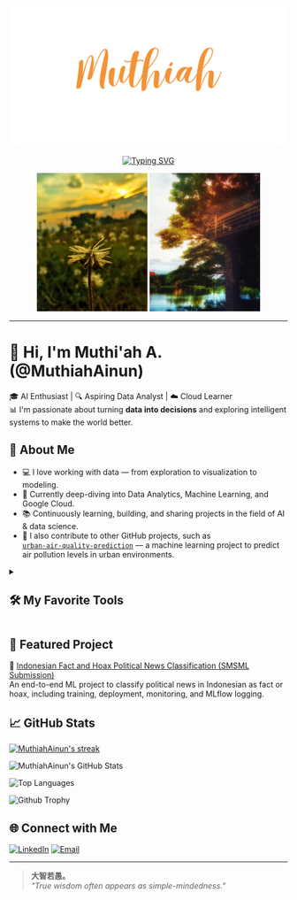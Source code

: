 <p align="center">
  <img src="https://raw.githubusercontent.com/MuthiahAinun/MuthiahAinun/main/Muthiah.png" alt="Tsamarah Muthi'ah A." style="border-radius: 10px;" />
</p>

<p align="center">
  <a href="https://github.com/DenverCoder1/readme-typing-svg">
    <img src="https://readme-typing-svg.demolab.com/?lines=AI%20Enthusiast%20and%20Data%20Analyst;Open%20Source%20Contributor;Lifelong%20Learner;Based%20in%20Indonesia&center=true&width=500&height=45&font=Fira%20Code&pause=1000&color=F75C7E&vCenter=true&size=22" alt="Typing SVG" />
  </a>
</p>


<p align="center">
  <img src="https://raw.githubusercontent.com/MuthiahAinun/MuthiahAinun/main/foto1.jpg" width="200" />
  <img src="https://raw.githubusercontent.com/MuthiahAinun/MuthiahAinun/main/foto2.jpg" width="200" />
</p>

---

# 👋 Hi, I'm Muthi'ah A. (@MuthiahAinun)

🎓 AI Enthusiast | 🔍 Aspiring Data Analyst | ☁️ Cloud Learner  
📊 I'm passionate about turning **data into decisions** and exploring intelligent systems to make the world better.

## 🧠 About Me

- 💻 I love working with data — from exploration to visualization to modeling.
- 🌱 Currently deep-diving into Data Analytics, Machine Learning, and Google Cloud.
- 📚 Continuously learning, building, and sharing projects in the field of AI & data science.
- 🤝 I also contribute to other GitHub projects, such as  
  [`urban-air-quality-prediction`](https://github.com/srios000/urban-air-quality-prediction) — a machine learning project to predict air pollution levels in urban environments.

<details> 
  <summary><h2>🛠️ My Favorite Tools</h2></summary>

  <h3>👨‍💻 Programming and Markup Languages</h3>

  <p>
    <img alt="CSS" src="https://img.shields.io/badge/CSS-1572B6.svg?logo=css3&logoColor=white">
    <img alt="Google Apps Script" src="https://custom-icon-badges.demolab.com/badge/Google%20Apps%20Script-02569B.svg?logo=gs&logoColor=white">
    <img alt="HTML" src="https://img.shields.io/badge/HTML-E34F26.svg?logo=html5&logoColor=white">
    <img alt="Java" src="https://custom-icon-badges.demolab.com/badge/Java-007396.svg?logo=java&logoColor=white">
    <img alt="JavaScript" src="https://img.shields.io/badge/JavaScript-F7DF1E.svg?logo=javascript&logoColor=black">
    <img alt="Markdown" src="https://img.shields.io/badge/Markdown-000000.svg?logo=markdown&logoColor=white">
    <img alt="PHP" src="https://img.shields.io/badge/PHP-777BB4.svg?logo=php&logoColor=white">
    <img alt="Python" src="https://img.shields.io/badge/Python-14354C.svg?logo=python&logoColor=white">
    <img alt="R" src="https://img.shields.io/badge/R-276DC3.svg?logo=r&logoColor=white">
    <img alt="SQL" src="https://custom-icon-badges.demolab.com/badge/SQL-025E8C.svg?logo=database&logoColor=white">
  </p>

  <h3>🧰 Frameworks and Libraries</h3>

  <p>
    <img alt="Arduino" src="https://img.shields.io/badge/-Arduino-00979D?logo=Arduino&logoColor=white">
    <img alt="Flask" src="https://img.shields.io/badge/Flask-000000.svg?logo=flask&logoColor=white">
    <img alt="GitHub Actions" src="https://img.shields.io/badge/GitHub%20Actions-2671E5.svg?logo=github-actions&logoColor=white">
    <img alt="Gunicorn" src="https://img.shields.io/badge/-Gunicorn-499848.svg?logo=gunicorn&logoColor=white">
    <img alt="JUnit" src="https://custom-icon-badges.demolab.com/badge/JUnit-25A162.svg?logo=check-circle&logoColor=white">
    <img alt="Material Design" src="https://img.shields.io/badge/Material%20Design-0081CB.svg?logo=material-design&logoColor=white">
    <img alt="NumPy" src="https://img.shields.io/badge/Numpy-013243.svg?logo=numpy&logoColor=white">
    <img alt="Pandas" src="https://img.shields.io/badge/Pandas-150458.svg?logo=pandas&logoColor=white">
    <img alt="PHPUnit" src="https://custom-icon-badges.demolab.com/badge/PHPUnit-366488.svg?logo=test-tube&logoColor=white">
    <img alt="Praw" src="https://custom-icon-badges.demolab.com/badge/Praw-ff3c0c.svg?logo=praw">
    <img alt="Matplotlib" src="https://img.shields.io/badge/-Matplotlib-11557C.svg?logo=matplotlib&logoColor=white">
    <img alt="Scikit-Learn" src="https://img.shields.io/badge/-Scikit--Learn-F7931E.svg?logo=scikit-learn&logoColor=white">
    <img alt="Pytest" src="https://img.shields.io/badge/Pytest-0A9EDC.svg?logo=pytest&logoColor=white">
    <img alt="React" src="https://img.shields.io/badge/React-20232a.svg?logo=react&logoColor=%2361DAFB">
    <img alt="Slim" src="https://custom-icon-badges.demolab.com/badge/Slim-74a045.svg?logo=slim-php">
    <img alt="Symfony" src="https://img.shields.io/badge/Symfony-111111.svg?logo=symfony&logoColor=white">
    <img alt="SymPy" src="https://img.shields.io/badge/Sympy-3B5526.svg?logo=sympy&logoColor=white">
    <img alt="TensorFlow" src="https://img.shields.io/badge/TensorFlow-FF6F00.svg?logo=TensorFlow&logoColor=white">
  </p>

  <h3>🗄️ Databases and Cloud Hosting</h3>

  <p>
    <img alt="GitHub Pages" src="https://img.shields.io/badge/GitHub%20Pages-327FC7.svg?logo=github&logoColor=white">
    <img alt="MongoDB" src="https://img.shields.io/badge/MongoDB-4ea94b.svg?logo=mongodb&logoColor=white">
    <img alt="MySQL" src="https://img.shields.io/badge/MySQL-00f.svg?logo=mysql&logoColor=white">
    <img alt="Oracle" src="https://img.shields.io/badge/Oracle-F00000.svg?logo=oracle&logoColor=white">
    <img alt="PostgreSQL" src="https://img.shields.io/badge/PostgreSQL-316192.svg?logo=postgresql&logoColor=white">
    <img alt="SQLite" src="https://img.shields.io/badge/SQLite-07405e.svg?logo=sqlite&logoColor=white">
  </p>

  <h3>💻 Software and Tools</h3>

  <p>
    <img alt="Android" src="https://img.shields.io/badge/Android-3DDC84?logo=android&logoColor=white">
    <img alt="Android Studio" src="https://img.shields.io/badge/Android%20Studio-008678.svg?logo=android-studio&logoColor=white">
    <img alt="Git" src="https://img.shields.io/badge/Git-F05033.svg?logo=git&logoColor=white">
    <img alt="GitHub Desktop" src="https://img.shields.io/badge/GitHub%20Desktop-8034A9.svg?logo=github&logoColor=white">
    <img alt="Google Sheets" src="https://img.shields.io/badge/Sheets-34A853.svg?logo=google-sheets&logoColor=white">
    <img alt="OBS Studio" src="https://img.shields.io/badge/-OBS-302E31?logo=obs-studio&logoColor=white">
    <img alt="Postman" src="https://img.shields.io/badge/Postman-FF6C37?logo=postman&logoColor=white">
    <img alt="Stack Overflow" src="https://img.shields.io/badge/-Stack%20Overflow-FE7A16?logo=stack-overflow&logoColor=white">
    <img alt="VS Code" src="https://img.shields.io/badge/Visual%20Studio%20Code-0078d7.svg?logo=visual-studio-code&logoColor=white">
  </p>
</details>

## 🚀 Featured Project

📌 [Indonesian Fact and Hoax Political News Classification (SMSML Submission)](https://github.com/MuthiahAinun/Proyek_MSML_Indonesian-Fact-and-Hoax-Political-News)  
An end-to-end ML project to classify political news in Indonesian as fact or hoax, including training, deployment, monitoring, and MLflow logging.

## 📈 GitHub Stats

<a href="https://github.com/DenverCoder1/github-readme-streak-stats">
      <!-- Use https://streak-stats.demolab.com or self-host with your own Vercel app - visit https://git.io/streak-stats for instructions -->
      <img title="🔥 Get streak stats for your profile at git.io/streak-stats" alt="MuthiahAinun's streak" src="https://github-readme-streak-stats-eight.vercel.app/?user=MuthiahAinun&theme=monokai-metallian&hide_border=true&short_numbers=true"/>
</a>

![MuthiahAinun's GitHub Stats](https://img.shields.io/github/commit-activity/y/MuthiahAinun/github-readme-stats)

![Top Languages](https://github-readme-stats.vercel.app/api/top-langs/?username=MuthiahAinun&langs_count=8&layout=compact&theme=react&hide_border=true&bg_color=1F222E&title_color=F85D7F&icon_color=F8D866&hide=Jupyter%20Notebook,Roff)

![Github Trophy](https://github-profile-trophy.vercel.app/?username=MuthiahAinun&theme=radical&no-frame=true)

## 🌐 Connect with Me

[![LinkedIn](https://img.shields.io/badge/-LinkedIn-0077B5?style=flat&logo=linkedin&logoColor=white)](https://www.linkedin.com/in/tsamarah-abdullah-24a25a236/)
[![Email](https://img.shields.io/badge/-Gmail-D14836?style=flat&logo=gmail&logoColor=white)](mailto:tsamarahmuthiahabdullah@gmail.com)

---

> **大智若愚。**  
> *"True wisdom often appears as simple-mindedness."*
